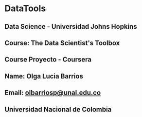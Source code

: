 # DataTools
## Data Science - Universidad Johns Hopkins
## Course: The Data Scientist's Toolbox
## Course Proyecto - Coursera
## Name: Olga Lucia Barrios
## Email: olbarriosp@unal.edu.co
## Universidad Nacional de Colombia 
